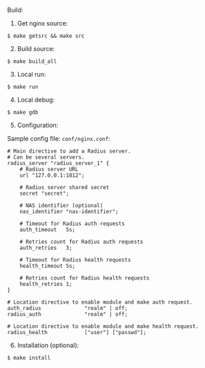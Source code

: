 
Build:

1. Get nginx source:

```
$ make getsrc && make src
```

2. Build source:

```
$ make build_all
```

3. Local run:

```
$ make run
```

4. Local debug:

```
$ make gdb
```

5. Configuration:

Sample config file: `conf/nginx.conf`:

```
# Main directive to add a Radius server.
# Can be several servers.
radius_server "radius_server_1" {
    # Radius server URL
    url "127.0.0.1:1812";

    # Radius server shared secret
    secret "secret";

    # NAS identifier (optional)
    nas_identifier "nas-identifier";

    # Timeout for Radius auth requests
    auth_timeout   5s;

    # Retries count for Radius auth requests
    auth_retries   3;

    # Timeout for Radius health requests
    health_timeout 5s;

    # Retries count for Radius health requests
    health_retries 1;
}

# Location directive to enable module and make auth request.
auth_radius              "realm" | off;
radius_auth              "realm" | off;

# Location directive to enable module and make health request.
radius_health            ["user"] ["passwd"];
```

6. Installation (optional):

```
$ make install
```
